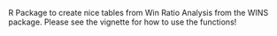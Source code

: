 R Package to create nice tables from Win Ratio Analysis from the WINS package. Please see the vignette for how to use the functions!
